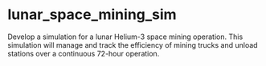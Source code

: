 # lunar_space_mining_sim
Develop a simulation for a lunar Helium-3 space mining operation. This simulation will manage and track the efficiency of mining trucks and unload stations over a continuous 72-hour operation.
